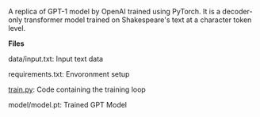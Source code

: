 A replica of GPT-1 model by OpenAI trained using PyTorch. It is a decoder-only transformer model trained on Shakespeare's text at a character token level.

**Files**

data/input.txt: Input text data 

requirements.txt: Envoronment setup

[train.py](train.py): Code containing the training loop

model/model.pt: Trained GPT Model 
